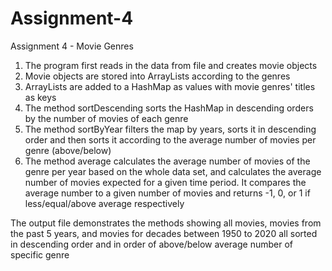 # Assignment-4
Assignment 4 - Movie Genres
1. The program first reads in the data from file and creates movie objects
2. Movie objects are stored into ArrayLists according to the genres
3. ArrayLists are added to a HashMap as values with movie genres' titles as keys
4. The method sortDescending sorts the HashMap in descending orders by the number of movies of each genre
5. The method sortByYear filters the map by years, sorts it in descending order and then sorts it according to the average number of movies per genre (above/below)
6. The method average calculates the average number of movies of the genre per year based on the whole data set, and calculates the average number of movies expected for a given time period. It compares the average number to a given number of movies and returns -1, 0, or 1 if less/equal/above average respectively


The output file demonstrates the methods showing all movies, movies from the past 5 years, and movies for decades between 1950 to 2020 all sorted in descending order and in order of above/below average number of specific genre

